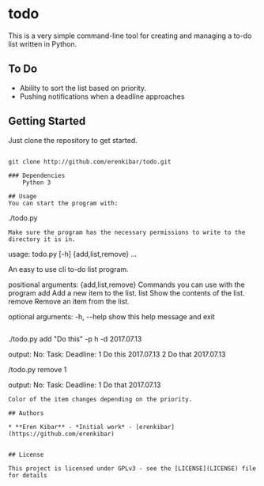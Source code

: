 # todo

This is a very simple command-line tool for creating and managing a to-do list written in Python.
## To Do

*   Ability to sort the list based on priority.
*   Pushing notifications when a deadline approaches


## Getting Started
Just clone the repository to get started.
````

git clone http://github.com/erenkibar/todo.git

````
````
### Dependencies
	Python 3
````
````
## Usage
You can start the program with:

````
./todo.py
````
Make sure the program has the necessary permissions to write to the directory it is in.
````
usage: todo.py [-h] {add,list,remove} ...

An easy to use cli to-do list program.

positional arguments:
  {add,list,remove}  Commands you can use with the program
    add              Add a new item to the list.
    list             Show the contents of the list.
    remove           Remove an item from the list.

optional arguments:
  -h, --help         show this help message and exit


````
````
./todo.py add "Do this" -p h -d 2017.07.13

output:
No:   	 Task:                	 Deadline:
1     	 Do this              	 2017.07.13
2     	 Do that              	 2017.07.13

/todo.py remove 1
 
output:
No:   	 Task:                	 Deadline:
1     	 Do that              	 2017.07.13

````
Color of the item changes depending on the priority.

## Authors

* **Eren Kibar** - *Initial work* - [erenkibar](https://github.com/erenkibar)


## License

This project is licensed under GPLv3 - see the [LICENSE](LICENSE) file for details

